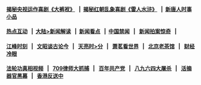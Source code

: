 #### [揭秘央视运作喜剧《大裤衩》](https://github.com/gfw-breaker/banned-news/blob/master/pages/link3.md?/videos/res/big-shorts/) &nbsp;&nbsp;|&nbsp;&nbsp;[揭秘红朝乱象喜剧《雷人水浒》](https://github.com/gfw-breaker/banned-news/blob/master/pages/link3.md?:10000/videos/res/OutlawsOfMarsh/) &nbsp;&nbsp;|&nbsp;&nbsp;[新唐人时事小品](https://github.com/gfw-breaker/banned-news/blob/master/pages/link3.md?:10000/videos/res/comedy/)
#### [热点互动](https://github.com/gfw-breaker/banned-news/blob/master/pages/link3.md?/ntdtv-rdhd/) &nbsp;&nbsp;|&nbsp;&nbsp;[大陆>新闻解读](https://github.com/gfw-breaker/banned-news/blob/master/pages/link3.md?/ntdtv-comedy/) &nbsp;&nbsp;|&nbsp;&nbsp;[新闻看点](https://github.com/gfw-breaker/banned-news/blob/master/pages/link3.md?/news-insight/) &nbsp;&nbsp;|&nbsp;&nbsp;[中国禁闻](https://github.com/gfw-breaker/banned-news/blob/master/pages/link3.md?/ntdtv-news/) &nbsp;&nbsp;|&nbsp;&nbsp; [新闻拍案惊奇](https://github.com/gfw-breaker/banned-news/blob/master/pages/link3.md?/dayu/) &nbsp;&nbsp;|&nbsp;&nbsp;
#### [江峰时刻](https://github.com/gfw-breaker/banned-news/blob/master/pages/link3.md?/today-in-history/) &nbsp;&nbsp;|&nbsp;&nbsp; [文昭谈古论今](https://github.com/gfw-breaker/banned-news/blob/master/pages/link3.md?/wenzhao/) &nbsp;&nbsp;|&nbsp;&nbsp; [天亮时>分](https://github.com/gfw-breaker/banned-news/blob/master/pages/link3.md?/tianliang/) &nbsp;&nbsp;|&nbsp;&nbsp; [萧茗看世界](https://github.com/gfw-breaker/banned-news/blob/master/pages/link3.md?/simonegao/) &nbsp;&nbsp;|&nbsp;&nbsp; [北京老茶馆](https://github.com/gfw-breaker/banned-news/blob/master/pages/link3.md?/teahouse/) &nbsp;&nbsp;|&nbsp;&nbsp; [财经冷眼](https://github.com/gfw-breaker/banned-news/blob/master/pages/link3.md?/finance/)
#### [法轮功真相视频](https://github.com/gfw-breaker/banned-news/blob/master/pages/link3.md?:10000/videos/truth.html) &nbsp;&nbsp;|&nbsp;&nbsp; [709律师大抓捕](https://github.com/gfw-breaker/banned-news/blob/master/pages/link3.md?:10000/videos/709/) &nbsp;&nbsp;|&nbsp;&nbsp; [百年共产党](https://github.com/gfw-breaker/banned-news/blob/master/pages/link3.md?:10000/videos/ccp.html) &nbsp;&nbsp;|&nbsp;&nbsp; [八九六四大屠杀](https://github.com/gfw-breaker/banned-news/blob/master/pages/link3.md?:10000/videos/88/)  &nbsp;&nbsp;|&nbsp;&nbsp; [活摘器官黑幕](https://github.com/gfw-breaker/banned-news/blob/master/pages/link3.md?:10000/videos/res/Organs/)  &nbsp;&nbsp;|&nbsp;&nbsp; [香港反送中](https://github.com/gfw-breaker/banned-news/blob/master/pages/link3.md?:10000/videos/res/hk/) 

